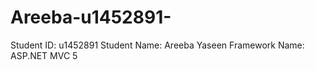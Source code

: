 # Areeba-u1452891-

Student ID: u1452891
Student Name: Areeba Yaseen
Framework Name: ASP.NET MVC 5 
